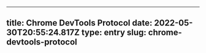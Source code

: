 
---
title: Chrome DevTools Protocol 
date: 2022-05-30T20:55:24.817Z
type: entry
slug: chrome-devtools-protocol
---

